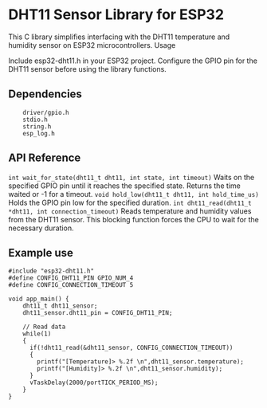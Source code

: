 # DHT11 Sensor Library for ESP32

This C library simplifies interfacing with the DHT11 temperature and humidity sensor on ESP32 microcontrollers.
Usage

Include esp32-dht11.h in your ESP32 project. Configure the GPIO pin for the DHT11 sensor before using the library functions.
## Dependencies
```
    driver/gpio.h
    stdio.h
    string.h
    esp_log.h
```
## API Reference
``` int wait_for_state(dht11_t dht11, int state, int timeout) ```
Waits on the specified GPIO pin until it reaches the specified state. Returns the time waited or -1 for a timeout.
``` void hold_low(dht11_t dht11, int hold_time_us) ```
Holds the GPIO pin low for the specified duration.
```int dht11_read(dht11_t *dht11, int connection_timeout)```
Reads temperature and humidity values from the DHT11 sensor. This blocking function forces the CPU to wait for the necessary duration.
## Example use
```
#include "esp32-dht11.h"
#define CONFIG_DHT11_PIN GPIO_NUM_4
#define CONFIG_CONNECTION_TIMEOUT 5

void app_main() {
    dht11_t dht11_sensor;
    dht11_sensor.dht11_pin = CONFIG_DHT11_PIN;

    // Read data
    while(1)
    {
      if(!dht11_read(&dht11_sensor, CONFIG_CONNECTION_TIMEOUT))
      {  
        printf("[Temperature]> %.2f \n",dht11_sensor.temperature);
        printf("[Humidity]> %.2f \n",dht11_sensor.humidity);
      }
      vTaskDelay(2000/portTICK_PERIOD_MS);
    } 
}
```
